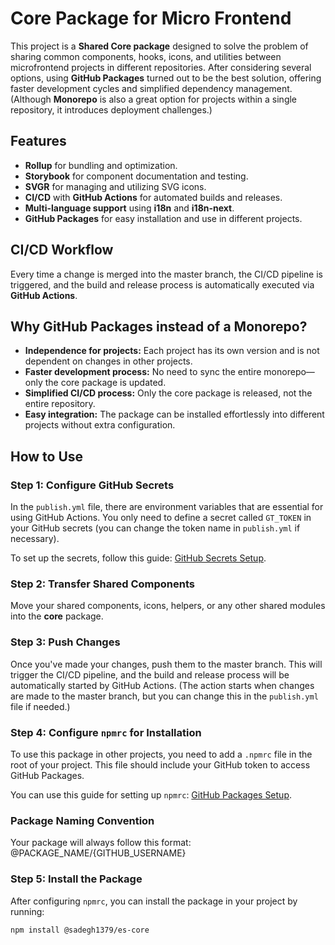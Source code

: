 # Core Package for Micro Frontend

This project is a **Shared Core package** designed to solve the problem of sharing common components, hooks, icons, and utilities between microfrontend projects in different repositories. After considering several options, using **GitHub Packages** turned out to be the best solution, offering faster development cycles and simplified dependency management. (Although **Monorepo** is also a great option for projects within a single repository, it introduces deployment challenges.)

## Features
- **Rollup** for bundling and optimization.
- **Storybook** for component documentation and testing.
- **SVGR** for managing and utilizing SVG icons.
- **CI/CD** with **GitHub Actions** for automated builds and releases.
- **Multi-language support** using **i18n** and **i18n-next**.
- **GitHub Packages** for easy installation and use in different projects.

## CI/CD Workflow
Every time a change is merged into the master branch, the CI/CD pipeline is triggered, and the build and release process is automatically executed via **GitHub Actions**.

## Why GitHub Packages instead of a Monorepo?
- **Independence for projects:** Each project has its own version and is not dependent on changes in other projects.
- **Faster development process:** No need to sync the entire monorepo—only the core package is updated.
- **Simplified CI/CD process:** Only the core package is released, not the entire repository.
- **Easy integration:** The package can be installed effortlessly into different projects without extra configuration.

## How to Use

### Step 1: Configure GitHub Secrets
In the `publish.yml` file, there are environment variables that are essential for using GitHub Actions. You only need to define a secret called `GT_TOKEN` in your GitHub secrets (you can change the token name in `publish.yml` if necessary).

To set up the secrets, follow this guide: [GitHub Secrets Setup](https://lnkd.in/dX4Q7Axr).

### Step 2: Transfer Shared Components
Move your shared components, icons, helpers, or any other shared modules into the **core** package.

### Step 3: Push Changes
Once you've made your changes, push them to the master branch. This will trigger the CI/CD pipeline, and the build and release process will be automatically started by GitHub Actions. (The action starts when changes are made to the master branch, but you can change this in the `publish.yml` file if needed.)

### Step 4: Configure `npmrc` for Installation
To use this package in other projects, you need to add a `.npmrc` file in the root of your project. This file should include your GitHub token to access GitHub Packages.

You can use this guide for setting up `npmrc`: [GitHub Packages Setup](https://lnkd.in/dMiRjUPj).

### Package Naming Convention
Your package will always follow this format: @PACKAGE_NAME/{GITHUB_USERNAME}


### Step 5: Install the Package
After configuring `npmrc`, you can install the package in your project by running:

```bash
npm install @sadegh1379/es-core


